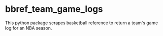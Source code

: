 # bbref_team_game_logs
This python package scrapes basketball reference to return a team's game log for an NBA season. 
